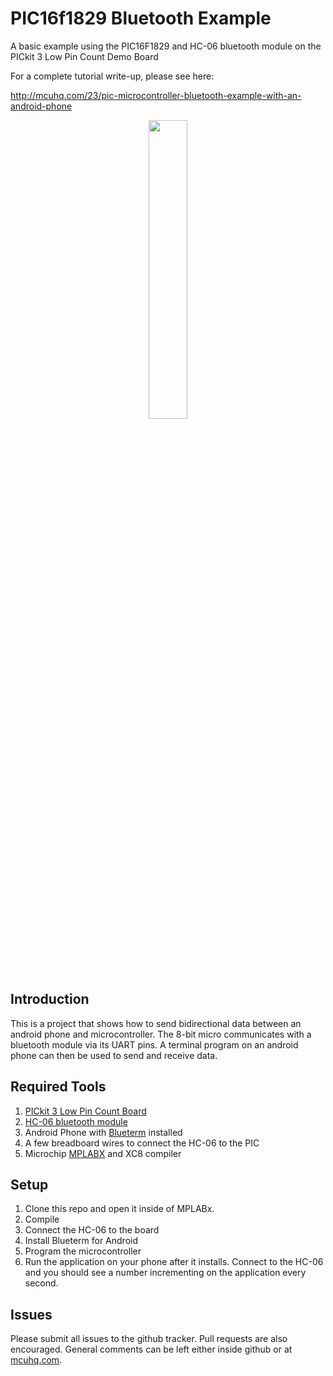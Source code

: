 # PIC16f1829 Bluetooth Example

A basic example using the PIC16F1829 and HC-06 bluetooth module on the PICkit 3 Low Pin Count Demo Board

For a complete tutorial write-up, please see here: 

http://mcuhq.com/23/pic-microcontroller-bluetooth-example-with-an-android-phone
<p align="center">
<img src="logo.png" width="35%" height="35%" />
</p>

## Introduction

This is a project that shows how to send bidirectional data between an android phone and microcontroller. The 8-bit micro communicates with a bluetooth module via its UART pins. A terminal program on an android phone can then be used to send and receive data. 

## Required Tools

1. [PICkit 3 Low Pin Count Board](http://www.microchip.com/DevelopmentTools/ProductDetails.aspx?PartNO=dm164130-9&utm_source=&utm_medium=MicroSolutions&utm_term=&utm_content=DevTools&utm_campaign=PICkit+Low+Pin+Count+Demo+Board)
2. [HC-06 bluetooth module](https://www.olimex.com/Products/Components/RF/BLUETOOTH-SERIAL-HC-06/resources/hc06.pdf)
3. Android Phone with [Blueterm](https://play.google.com/store/apps/details?id=at.fusionimage.blueterm2) installed 
4. A few breadboard wires to connect the HC-06 to the PIC
5. Microchip [MPLABX](https://www.microchip.com/mplab/mplab-x-ide) and XC8 compiler

## Setup

1. Clone this repo and open it inside of MPLABx.
2. Compile 
3. Connect the HC-06 to the board
4. Install Blueterm for Android
5. Program the microcontroller 
5. Run the application on your phone after it installs. Connect to the HC-06 and you should see a number incrementing on the application every second. 

## Issues

Please submit all issues to the github tracker. Pull requests are also encouraged. General comments can be left either inside github or at [mcuhq.com](http://mcuhq.com/23/pic-microcontroller-bluetooth-example-with-an-android-phone).




